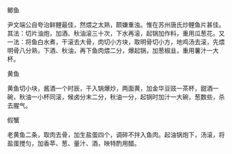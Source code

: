鲫鱼

尹文端公自夸治鲜鲤最佳，然煨之太熟，颇嫌重浊。惟在苏州唐氏炒鲤鱼片甚佳。其法：切片油炮，加酒、秋油滚三十次，下水再滚，起锅加作料，重用瓜葱花。又一法：将鱼白水煮，干滚去大骨，肉切小方块，取明骨切小方，地鸡汤去滚，先煨明骨八分熟，下酒、秋油，再下鱼肉煨二分，爆起锅，加葱椒韭，重用薯汁一大杯。

黄鱼

黄鱼切小块，酱酒一个时辰，干入锅爆炒，两面黄，加金华豆豉一茶杯，甜酒一碗，秋油一小杯同滚，候卤分末二分，秋油一分，起锅时加汁一大碗，葱数些，杀去腥气。

假蟹

老黄鱼二条，取肉去骨，加生盐蛋四个，调碎不拌入鱼肉。起油锅炮下，汤滚，将盐蛋搅匀，加香苹、葱、量汁、酒，映特酌用醋。